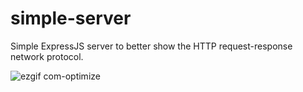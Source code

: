 # simple-server
Simple ExpressJS server to better show the HTTP request-response network protocol.

![ezgif com-optimize](https://user-images.githubusercontent.com/12787345/86413262-5ec79880-bc86-11ea-9d45-cba2af533c5f.gif)
